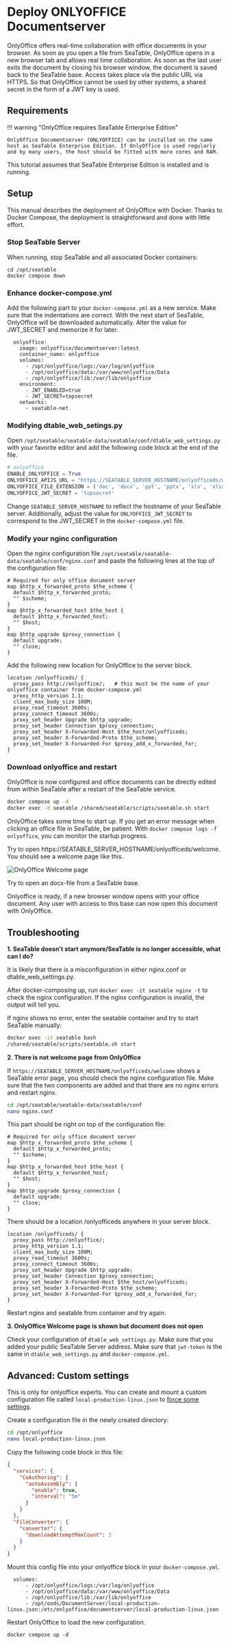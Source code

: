 # Deploy ONLYOFFICE Documentserver

OnlyOffice offers real-time collaboration with office documents in your browser. As soon as you open a file from SeaTable, OnlyOffice opens in a new browser tab and allows real time collaboration. As soon as the last user exits the document by closing his browser window, the document is saved back to the SeaTable base. Access takes place via the public URL via HTTPS. So that OnlyOffice cannot be used by other systems, a shared secret in the form of a JWT key is used.

## Requirements

!!! warning "OnlyOffice requires SeaTable Enterprise Edition"

    OnlyOffice Documentserver (ONLYOFFICE) can be installed on the same host as SeaTable Enterprise Edition. If OnlyOffice is used regularly and by many users, the host should be fitted with more cores and RAM.

This tutorial assumes that SeaTable Enterprise Edition is installed and is running.

## Setup

This manual describes the deployment of OnlyOffice with Docker. Thanks to Docker Compose, the deployment is straightforward and done with little effort.

### Stop SeaTable Server

When running, stop SeaTable and all associated Docker containers:

```
cd /opt/seatable
docker compose down
```

### Enhance docker-compose.yml

Add the following part to your `docker-compose.yml` as a new service. Make sure that the indentations are correct. With the next start of SeaTable, OnlyOffice will be downloaded automatically. Alter the value for JWT_SECRET and memorize it for later.

```
  onlyoffice:
    image: onlyoffice/documentserver:latest
    container_name: onlyoffice
    volumes:
      - /opt/onlyoffice/logs:/var/log/onlyoffice
      - /opt/onlyoffice/data:/var/www/onlyoffice/Data
      - /opt/onlyoffice/lib:/var/lib/onlyoffice
    environment:
      - JWT_ENABLED=true
      - JWT_SECRET=topsecret
    networks:
      - seatable-net
```

### Modifying dtable_web_setings.py

Open `/opt/seatable/seatable-data/seatable/conf/dtable_web_settings.py` with your favorite editor and add the following code block at the end of the file.

```python
# onlyoffice
ENABLE_ONLYOFFICE = True
ONLYOFFICE_APIJS_URL = "https://SEATABLE_SERVER_HOSTNAME/onlyofficeds/web-apps/apps/api/documents/api.js"
ONLYOFFICE_FILE_EXTENSION = ('doc', 'docx', 'ppt', 'pptx', 'xls', 'xlsx', 'odt', 'fodt', 'odp', 'fodp', 'ods', 'fods', 'csv', 'ppsx', 'pps')
ONLYOFFICE_JWT_SECRET = 'topsecret'
```

Change `SEATABLE_SERVER_HOSTNAME` to reflect the hostname of your SeaTable server. Additionally, adjust the value for `ONLYOFFICE_JWT_SECRET` to correspond to the JWT_SECRET in the `docker-compose.yml` file.

### Modify your nginc configuration

Open the nginx configuration file `/opt/seatable/seatable-data/seatable/conf/nginx.conf` and paste the following lines at the top of the configuration file:

```
# Required for only office document server
map $http_x_forwarded_proto $the_scheme {
  default $http_x_forwarded_proto;
  "" $scheme;
}
map $http_x_forwarded_host $the_host {
  default $http_x_forwarded_host;
  "" $host;
}
map $http_upgrade $proxy_connection {
  default upgrade;
  "" close;
}
```

Add the following new location for OnlyOffice to the server block.

```
location /onlyofficeds/ {
  proxy_pass http://onlyoffice/;   # this must be the name of your onlyoffice container from docker-compose.yml
  proxy_http_version 1.1;
  client_max_body_size 100M;
  proxy_read_timeout 3600s;
  proxy_connect_timeout 3600s;
  proxy_set_header Upgrade $http_upgrade;
  proxy_set_header Connection $proxy_connection;
  proxy_set_header X-Forwarded-Host $the_host/onlyofficeds;
  proxy_set_header X-Forwarded-Proto $the_scheme;
  proxy_set_header X-Forwarded-For $proxy_add_x_forwarded_for;
}
```

### Download onlyoffice and restart

OnlyOffice is now configured and office documents can be directly edited from within SeaTable after a restart of the SeaTable service.

```bash
docker compose up -d
docker exec -d seatable /shared/seatable/scripts/seatable.sh start
```

OnlyOffice takes some time to start up. If you get an error message when clicking an office file in SeaTable, be patient. With `docker compose logs -f onlyoffice`, you can monitor the startup progress.

Try to open https://SEATABLE_SERVER_HOSTNAME/onlyofficeds/welcome. You should see a welcome page like this.

![OnlyOffice Welcome page](https://www.linuxbabe.com/wp-content/uploads/2016/12/onlyoffice-docs-https-ubuntu.png)

Try to open an docx-file from a SeaTable base.

Onlyoffice is ready, if a new browser window opens with your office document. Any user with access to this base can now open this document with OnlyOffice.

## Troubleshooting

**1. SeaTable doesn't start anymore/SeaTable is no longer accessible, what can I do?**

It is likely that there is a misconfiguration in either nginx.conf or dtable_web_settings.py.

After docker-composing up, run `docker exec -it seatable nginx -t` to check the nginx configuration. If the nginx configuration is invalid, the output will tell you.

If nginx shows no error, enter the seatable container and try to start SeaTable manually:

```bash
docker exec -it seatable bash
/shared/seatable/scripts/seatable.sh start
```

**2. There is not welcome page from OnlyOffice**

If `https://SEATABLE_SERVER_HOSTNAME/onlyofficeds/welcome` shows a SeaTable error page, you should check the nginx configuration file.
Make sure that the two components are added and that there are no nginx errors and restart nginx.

```bash
cd /opt/seatable/seatable-data/seatable/conf
nano nginx.conf
```

This part should be right on top of the configuration file:

```
# Required for only office document server
map $http_x_forwarded_proto $the_scheme {
  default $http_x_forwarded_proto;
  "" $scheme;
}
map $http_x_forwarded_host $the_host {
  default $http_x_forwarded_host;
  "" $host;
}
map $http_upgrade $proxy_connection {
  default upgrade;
  "" close;
}
```

There should be a location /onlyofficeds anywhere in your server block.

```
location /onlyofficeds/ {
  proxy_pass http://onlyoffice/;
  proxy_http_version 1.1;
  client_max_body_size 100M;
  proxy_read_timeout 3600s;
  proxy_connect_timeout 3600s;
  proxy_set_header Upgrade $http_upgrade;
  proxy_set_header Connection $proxy_connection;
  proxy_set_header X-Forwarded-Host $the_host/onlyofficeds;
  proxy_set_header X-Forwarded-Proto $the_scheme;
  proxy_set_header X-Forwarded-For $proxy_add_x_forwarded_for;
}
```

Restart nginx and seatable from container and try again.

**3. OnlyOffice Welcome page is shown but document does not open**

Check your configuration of `dtable_web_settings.py`. Make sure that you added your public SeaTable Server address. Make sure that `jwt-token` is the same in `dtable_web_settings.py` and `docker-compose.yml`.

## Advanced: Custom settings

This is only for onlyoffice experts. You can create and mount a custom configuration file called `local-production-linux.json` to [force some settings](https://helpcenter.onlyoffice.com/installation/docs-developer-configuring.aspx).

Create a configuration file in the newly created directory:

```bash
cd /opt/onlyoffice
nano local-production-linux.json
```

Copy the following code block in this file:

```json
{
  "services": {
    "CoAuthoring": {
      "autoAssembly": {
        "enable": true,
        "interval": "5m"
      }
    }
  },
  "FileConverter": {
    "converter": {
      "downloadAttemptMaxCount": 3
    }
  }
}
```

Mount this config file into your onlyoffice block in your `docker-compose.yml`.

```
  volumes:
      - /opt/onlyoffice/logs:/var/log/onlyoffice
      - /opt/onlyoffice/data:/var/www/onlyoffice/Data
      - /opt/onlyoffice/lib:/var/lib/onlyoffice
      - /opt/oods/DocumentServer/local-production-linux.json:/etc/onlyoffice/documentserver/local-production-linux.json
```

Restart OnlyOffice to load the new configuration.

```
docker compose up -d
```
